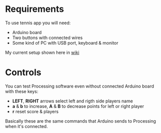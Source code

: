 # Requirements

To use tennis app you will need:

* Arduino board
* Two buttons with connected wires
* Some kind of PC with USB port, keyboard & monitor

My current setup shown here in [wiki](http://wiki.github.com/grunskis/tennis)

# Controls

You can test Processing software even without connected Arduino board
with these keys:

* **LEFT**, **RIGHT** arrows select left and rigth side players name
* **a** & **b** to increase, **A** & **B** to decrease points for left or right player
* **r** reset score & players

Basically these are the same commands that Arduino sends to Processing when
it's connected.
